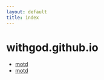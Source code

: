 ```yaml
---
layout: default
title: index
---
```


# withgod.github.io

* [motd](./motd.html)
* [motd](./motd.md)

